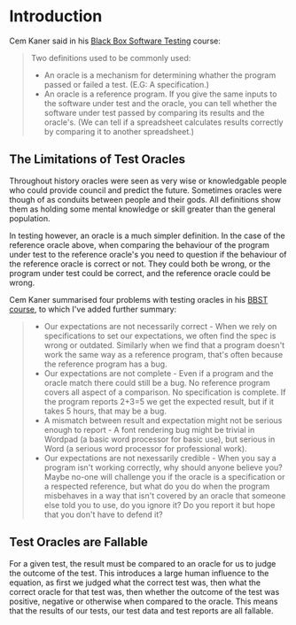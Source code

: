 # Introduction

Cem Kaner said in his [Black Box Software Testing](http://www.testingeducation.org/BBST/) course:

> Two definitions used to be commonly used:
> * An oracle is a mechanism for determining whather the program passed or failed a test. (E.G: A specification.)
> * An oracle is a reference program. If you give the same inputs to the software under test and the oracle, you can tell whether the software under test passed by comparing its results and the oracle's. (We can tell if a spreadsheet calculates results correctly by comparing it to another spreadsheet.)

## The Limitations of Test Oracles

Throughout history oracles were seen as very wise or knowledgable people who could provide council and predict the future. Sometimes oracles were though of as conduits between people and their gods. All definitions show them as holding some mental knowledge or skill greater than the general population.

In testing however, an oracle is a much simpler definition. In the case of the reference oracle above, when comparing the behaviour of the program under test to the reference oracle's you need to question if the behaviour of the reference oracle is correct or not. They could both be wrong, or the program under test could be correct, and the reference oracle could be wrong.

Cem Kaner summarised four problems with testing oracles in his [BBST course](http://www.testingeducation.org/BBST/), to which I've added further summary:
>* Our expectations are not necessarily correct - When we rely on specifications to set our expectations, we often find the spec is wrong or outdated. Similarly when we find that a program doesn't work the same way as a reference program, that's often because the reference program has a bug.
>* Our expectations are not complete - Even if a program and the oracle match there could still be a bug. No reference program covers all aspect of a comparison. No specification is complete. If the program reports 2+3=5 we get the expected result, but if it takes 5 hours, that may be a bug.
>* A mismatch between result and expectation might not be serious enough to report - A font rendering bug might be trivial in Wordpad (a basic word processor for basic use), but serious in Word (a serious word processor for professional work).
>* Our expectations are not nexessarily credible - When you say a program isn't working correctly, why should anyone believe you? Maybe no-one will challenge you if the oracle is a specification or a respected reference, but what do you do when the program misbehaves in a way that isn't covered by an oracle that someone else told you to use, do you ignore it? Do you report it but hope that you don't have to defend it?

## Test Oracles are Fallable

For a given test, the result must be compared to an oracle for us to judge the outcome of the test. This introduces a large human influence to the equation, as first we judged what the correct test was, then what the correct oracle for that test was, then whether the outcome of the test was positive, negative or otherwise when compared to the oracle. This means that the results of our tests, our test data and test reports are all fallable.
